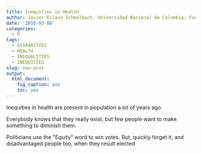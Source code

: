 ```yaml
---
title: Inequities in Health
author: Javier Eslava Schmalbach, Universidad Nacional de Colombia, Faculty of Medicine
date: '2018-03-08'
categories:
  - R
tags:
  - DISPARITIES
  - HEALTH
  - INEQUALITIES
  - INEQUITIES
slug: new-post
output:
  html_document:
    fig_caption: yes
    toc: yes
---
```

Inequities in health are present in population a lot of years ago. 

Everybody knows that they really exist, but few people want to make something to diminish them. 

Politicians use the "Equity" word to win votes. But, quickly forget it, and disadvantaged people too, when they result elected


